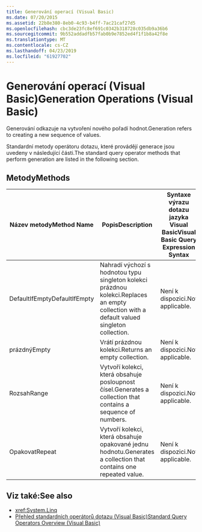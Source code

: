 ```yaml
---
title: Generování operací (Visual Basic)
ms.date: 07/20/2015
ms.assetid: 22b8e380-8eb0-4c93-b4ff-7ac21caf27d5
ms.openlocfilehash: cbc3de23fc8ef691c0342b318728c035db9a36b6
ms.sourcegitcommit: 9b552addadfb57fab0b9e7852ed4f1f1b8a42f8e
ms.translationtype: MT
ms.contentlocale: cs-CZ
ms.lasthandoff: 04/23/2019
ms.locfileid: "61927702"
---
```

# <a name="generation-operations-visual-basic"></a><span data-ttu-id="967dd-102">Generování operací (Visual Basic)</span><span class="sxs-lookup"><span data-stu-id="967dd-102">Generation Operations (Visual Basic)</span></span>
<span data-ttu-id="967dd-103">Generování odkazuje na vytvoření nového pořadí hodnot.</span><span class="sxs-lookup"><span data-stu-id="967dd-103">Generation refers to creating a new sequence of values.</span></span>  
  
 <span data-ttu-id="967dd-104">Standardní metody operátoru dotazu, které provádějí generace jsou uvedeny v následující části.</span><span class="sxs-lookup"><span data-stu-id="967dd-104">The standard query operator methods that perform generation are listed in the following section.</span></span>  
  
## <a name="methods"></a><span data-ttu-id="967dd-105">Metody</span><span class="sxs-lookup"><span data-stu-id="967dd-105">Methods</span></span>  
  
|<span data-ttu-id="967dd-106">Název metody</span><span class="sxs-lookup"><span data-stu-id="967dd-106">Method Name</span></span>|<span data-ttu-id="967dd-107">Popis</span><span class="sxs-lookup"><span data-stu-id="967dd-107">Description</span></span>|<span data-ttu-id="967dd-108">Syntaxe výrazu dotazu jazyka Visual Basic</span><span class="sxs-lookup"><span data-stu-id="967dd-108">Visual Basic Query Expression Syntax</span></span>|<span data-ttu-id="967dd-109">Další informace</span><span class="sxs-lookup"><span data-stu-id="967dd-109">More Information</span></span>|  
|-----------------|-----------------|------------------------------------------|----------------------|  
|<span data-ttu-id="967dd-110">DefaultIfEmpty</span><span class="sxs-lookup"><span data-stu-id="967dd-110">DefaultIfEmpty</span></span>|<span data-ttu-id="967dd-111">Nahradí výchozí s hodnotou typu singleton kolekci prázdnou kolekci.</span><span class="sxs-lookup"><span data-stu-id="967dd-111">Replaces an empty collection with a default valued singleton collection.</span></span>|<span data-ttu-id="967dd-112">Není k dispozici.</span><span class="sxs-lookup"><span data-stu-id="967dd-112">Not applicable.</span></span>|<xref:System.Linq.Enumerable.DefaultIfEmpty%2A?displayProperty=nameWithType><br /><br /> <xref:System.Linq.Queryable.DefaultIfEmpty%2A?displayProperty=nameWithType>|  
|<span data-ttu-id="967dd-113">prázdný</span><span class="sxs-lookup"><span data-stu-id="967dd-113">Empty</span></span>|<span data-ttu-id="967dd-114">Vrátí prázdnou kolekci.</span><span class="sxs-lookup"><span data-stu-id="967dd-114">Returns an empty collection.</span></span>|<span data-ttu-id="967dd-115">Není k dispozici.</span><span class="sxs-lookup"><span data-stu-id="967dd-115">Not applicable.</span></span>|<xref:System.Linq.Enumerable.Empty%2A?displayProperty=nameWithType>|  
|<span data-ttu-id="967dd-116">Rozsah</span><span class="sxs-lookup"><span data-stu-id="967dd-116">Range</span></span>|<span data-ttu-id="967dd-117">Vytvoří kolekci, která obsahuje posloupnost čísel.</span><span class="sxs-lookup"><span data-stu-id="967dd-117">Generates a collection that contains a sequence of numbers.</span></span>|<span data-ttu-id="967dd-118">Není k dispozici.</span><span class="sxs-lookup"><span data-stu-id="967dd-118">Not applicable.</span></span>|<xref:System.Linq.Enumerable.Range%2A?displayProperty=nameWithType>|  
|<span data-ttu-id="967dd-119">Opakovat</span><span class="sxs-lookup"><span data-stu-id="967dd-119">Repeat</span></span>|<span data-ttu-id="967dd-120">Vytvoří kolekci, která obsahuje opakované jednu hodnotu.</span><span class="sxs-lookup"><span data-stu-id="967dd-120">Generates a collection that contains one repeated value.</span></span>|<span data-ttu-id="967dd-121">Není k dispozici.</span><span class="sxs-lookup"><span data-stu-id="967dd-121">Not applicable.</span></span>|<xref:System.Linq.Enumerable.Repeat%2A?displayProperty=nameWithType>|  
  
## <a name="see-also"></a><span data-ttu-id="967dd-122">Viz také:</span><span class="sxs-lookup"><span data-stu-id="967dd-122">See also</span></span>

- <xref:System.Linq>
- [<span data-ttu-id="967dd-123">Přehled standardních operátorů dotazu (Visual Basic)</span><span class="sxs-lookup"><span data-stu-id="967dd-123">Standard Query Operators Overview (Visual Basic)</span></span>](../../../../visual-basic/programming-guide/concepts/linq/standard-query-operators-overview.md)
